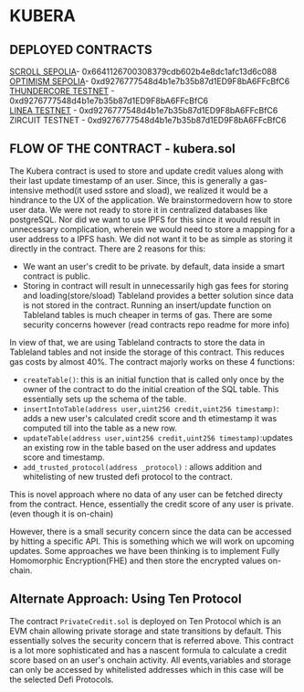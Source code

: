 
# KUBERA

## DEPLOYED CONTRACTS

[SCROLL SEPOLIA](https://sepolia.scrollscan.com/address/0x6641126700308379cdb602b4e8dc1afc13d6c088)- 0x6641126700308379cdb602b4e8dc1afc13d6c088 <br/>
[OPTIMISM SEPOLIA](https://sepolia-optimism.etherscan.io/address/0xd9276777548d4b1e7b35b87d1ED9F8bA6FFcBfC6)- 0xd9276777548d4b1e7b35b87d1ED9F8bA6FFcBfC6 <br/>
[THUNDERCORE TESTNET](https://explorer-testnet.thundercore.com/address/0xd9276777548d4b1e7b35b87d1ED9F8bA6FFcBfC6/transactions) - 0xd9276777548d4b1e7b35b87d1ED9F8bA6FFcBfC6 <br/>
[LINEA TESTNET](https://goerli.lineascan.build/address/0xd9276777548d4b1e7b35b87d1ED9F8bA6FFcBfC6) - 0xd9276777548d4b1e7b35b87d1ED9F8bA6FFcBfC6 <br/>
ZIRCUIT TESTNET - 0xd9276777548d4b1e7b35b87d1ED9F8bA6FFcBfC6 <br/>


## FLOW OF THE CONTRACT - kubera.sol
The Kubera contract is used to store and update credit values along with their last update timestamp of an user. Since, this is generally a gas-intensive method(it used sstore and sload), we realized it would be a hindrance to the UX of the application.
We brainstormedovern how to store user data. We were not ready to store it in centralized databases like postgreSQL. Nor did we want to use IPFS for this since it would result in unnecessary complication, wherein we would need to store a mapping for a user address to a IPFS hash. We did not want it to be as simple as storing it directly in the contract. There are 2 reasons for this:
* We want an user's credit to be private. by default, data inside a smart contract is public.
* Storing in contract will result in unnecessarily high gas fees for storing and loading(store/sload)
Tableland provides a better solution since data is not stored in the contract. Running an insert/update function on Tableland tables is much cheaper in terms of gas. There are some security concerns however (read contracts repo readme for more info)

In view of that, we are using Tableland contracts to store the data in Tableland tables and not inside the storage of this contract. This reduces gas costs by almost 40%. The contract majorly works on these 4 functions:

- `createTable()`: this is an initial function that is called only once by the owner of the contract to do the initial creation of the SQL table. This essentially sets up the schema of the table. <br/>
- `insertIntoTable(address user,uint256 credit,uint256 timestamp)`: adds a new user's calculated credit score and th etimestamp it was computed till into the table as a new row. <br/>
- `updateTable(address user,uint256 credit,uint256 timestamp)`:updates an existing row in the table based on the user address and updates score and timestamp. <br/>
- `add_trusted_protocol(address _protocol)` : allows addition and whitelisting of new trusted defi protocol to the contract.

This is novel approach where no data of any user can be fetched directy from the contract. Hence, essentially the credit score of any user is private.(even though it is on-chain)

However, there is a small security concern since the data can be accessed by hitting a specific API. This is something which we will work on upcoming updates. Some approaches we have been thinking is to implement Fully Homomorphic Encryption(FHE) and then store the encrypted values on-chain.

## Alternate Approach: Using Ten Protocol

The contract `PrivateCredit.sol` is deployed on Ten Protocol which is an EVM chain allowing private storage and state transitions by default. This essentially solves the security concern that is referred above. This contract is a lot more sophisticated and has a nascent formula to calculate a credit score based on an user's onchain activity. All events,variables and storage can only be accessed by whitelisted addresses which in this case will be the selected Defi Protocols.


